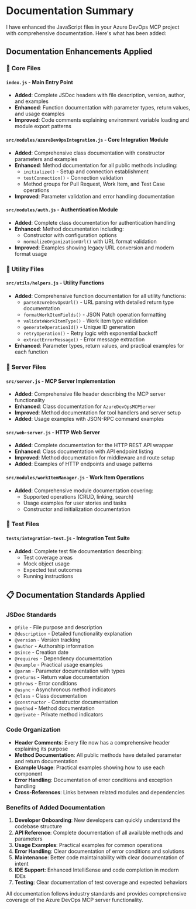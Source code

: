 # Documentation Summary

I have enhanced the JavaScript files in your Azure DevOps MCP project with comprehensive documentation. Here's what has been added:

## Documentation Enhancements Applied

### 📁 **Core Files**

#### `index.js` - Main Entry Point
- **Added**: Complete JSDoc headers with file description, version, author, and examples
- **Enhanced**: Function documentation with parameter types, return values, and usage examples
- **Improved**: Code comments explaining environment variable loading and module export patterns

#### `src/modules/azureDevOpsIntegration.js` - Core Integration Module
- **Added**: Comprehensive class documentation with constructor parameters and examples
- **Enhanced**: Method documentation for all public methods including:
  - `initialize()` - Setup and connection establishment
  - `testConnection()` - Connection validation
  - Method groups for Pull Request, Work Item, and Test Case operations
- **Improved**: Parameter validation and error handling documentation

#### `src/modules/auth.js` - Authentication Module
- **Added**: Complete class documentation for authentication handling
- **Enhanced**: Method documentation including:
  - Constructor with configuration options
  - `normalizeOrganizationUrl()` with URL format validation
- **Improved**: Examples showing legacy URL conversion and modern format usage

### 📁 **Utility Files**

#### `src/utils/helpers.js` - Utility Functions
- **Added**: Comprehensive function documentation for all utility functions:
  - `parseAzureDevOpsUrl()` - URL parsing with detailed return type documentation
  - `formatWorkItemFields()` - JSON Patch operation formatting
  - `validateWorkItemType()` - Work item type validation
  - `generateOperationId()` - Unique ID generation
  - `retryOperation()` - Retry logic with exponential backoff
  - `extractErrorMessage()` - Error message extraction
- **Enhanced**: Parameter types, return values, and practical examples for each function

### 📁 **Server Files**

#### `src/server.js` - MCP Server Implementation
- **Added**: Comprehensive file header describing the MCP server functionality
- **Enhanced**: Class documentation for `AzureDevOpsMCPServer`
- **Improved**: Method documentation for tool handlers and server setup
- **Added**: Usage examples with JSON-RPC command examples

#### `src/web-server.js` - HTTP Web Server
- **Added**: Complete documentation for the HTTP REST API wrapper
- **Enhanced**: Class documentation with API endpoint listing
- **Improved**: Method documentation for middleware and route setup
- **Added**: Examples of HTTP endpoints and usage patterns

#### `src/modules/workItemManager.js` - Work Item Operations
- **Added**: Comprehensive module documentation covering:
  - Supported operations (CRUD, linking, search)
  - Usage examples for user stories and tasks
  - Constructor and initialization documentation

### 📁 **Test Files**

#### `tests/integration-test.js` - Integration Test Suite
- **Added**: Complete test file documentation describing:
  - Test coverage areas
  - Mock object usage
  - Expected test outcomes
  - Running instructions

## 📋 **Documentation Standards Applied**

### **JSDoc Standards**
- `@file` - File purpose and description
- `@description` - Detailed functionality explanation
- `@version` - Version tracking
- `@author` - Authorship information
- `@since` - Creation date
- `@requires` - Dependency documentation
- `@example` - Practical usage examples
- `@param` - Parameter documentation with types
- `@returns` - Return value documentation
- `@throws` - Error conditions
- `@async` - Asynchronous method indicators
- `@class` - Class documentation
- `@constructor` - Constructor documentation
- `@method` - Method documentation
- `@private` - Private method indicators

### **Code Organization**
- **Header Comments**: Every file now has a comprehensive header explaining its purpose
- **Method Documentation**: All public methods have detailed parameter and return documentation
- **Example Usage**: Practical examples showing how to use each component
- **Error Handling**: Documentation of error conditions and exception handling
- **Cross-References**: Links between related modules and dependencies

### **Benefits of Added Documentation**

1. **Developer Onboarding**: New developers can quickly understand the codebase structure
2. **API Reference**: Complete documentation of all available methods and parameters
3. **Usage Examples**: Practical examples for common operations
4. **Error Handling**: Clear documentation of error conditions and solutions
5. **Maintenance**: Better code maintainability with clear documentation of intent
6. **IDE Support**: Enhanced IntelliSense and code completion in modern IDEs
7. **Testing**: Clear documentation of test coverage and expected behaviors

All documentation follows industry standards and provides comprehensive coverage of the Azure DevOps MCP server functionality.
